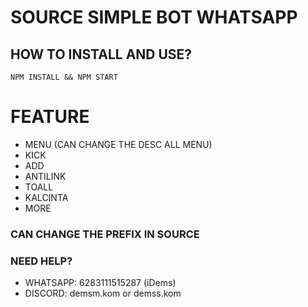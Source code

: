 # SOURCE SIMPLE BOT WHATSAPP
## HOW TO INSTALL AND USE?
```
NPM INSTALL && NPM START
```

# FEATURE
- MENU (CAN CHANGE THE DESC ALL MENU)
- KICK
- ADD
- ANTILINK
- TOALL
- KALCINTA
- MORE
### CAN CHANGE THE PREFIX IN SOURCE


### NEED HELP?
- WHATSAPP: 6283111515287 (iDems)
- DISCORD: demsm.kom or demss.kom

